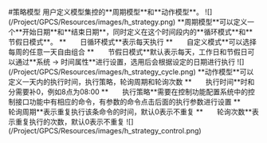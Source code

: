 ﻿<div id="gpcs\_model">
#策略模型
用户定义模型集控的**周期模型**和**动作模型**。
![](/Project/GPCS/Resources/images/h_strategy.png)
**周期模型**可以定义一个**开始日期**和**结束日期**，同时定义在这个时间段内的**循环模式**和**节假日模式**。
**　　日循环模式**表示每天执行
**　　自定义模式**可以选择每周的任意一天自由组合
**　　节假日模式**默认表示每天，工作日和节假日可以通过**系统 -> 时间属性**进行设置，选用后会根据设定的日期进行执行
![](/Project/GPCS/Resources/images/h_strategy_cycle.png)
**动作模型**可以定义一天内的执行时间，执行策略，轮询周期和轮询次数
**　　执行时间**时和分需要补0，例如8点为08:00
**　　执行策略**需要在控制功能配置系统中的控制接口功能中有相应的命令，有参数的命令点击后面的执行参数进行设置
**　　轮询周期**表示重复执行该条命令的时间，默认0表示不重复
**　　轮询次数**表示重复执行的次数，默认0表示不重复
![](/Project/GPCS/Resources/images/h_strategy_control.png)
</div>